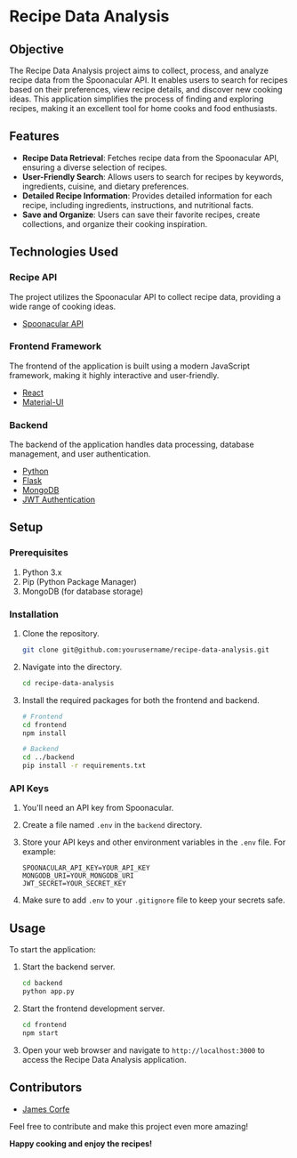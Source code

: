 # Recipe Data Analysis

## Objective

The Recipe Data Analysis project aims to collect, process, and analyze recipe data from the Spoonacular API. It enables users to search for recipes based on their preferences, view recipe details, and discover new cooking ideas. This application simplifies the process of finding and exploring recipes, making it an excellent tool for home cooks and food enthusiasts.

## Features

- **Recipe Data Retrieval**: Fetches recipe data from the Spoonacular API, ensuring a diverse selection of recipes.
- **User-Friendly Search**: Allows users to search for recipes by keywords, ingredients, cuisine, and dietary preferences.
- **Detailed Recipe Information**: Provides detailed information for each recipe, including ingredients, instructions, and nutritional facts.
- **Save and Organize**: Users can save their favorite recipes, create collections, and organize their cooking inspiration.

## Technologies Used

### Recipe API

The project utilizes the Spoonacular API to collect recipe data, providing a wide range of cooking ideas.

- [Spoonacular API](https://spoonacular.com/food-api)

### Frontend Framework

The frontend of the application is built using a modern JavaScript framework, making it highly interactive and user-friendly.

- [React](https://reactjs.org/)
- [Material-UI](https://mui.com/)

### Backend

The backend of the application handles data processing, database management, and user authentication.

- [Python](https://www.python.org/)
- [Flask](https://flask.palletsprojects.com/)
- [MongoDB](https://www.mongodb.com/)
- [JWT Authentication](https://jwt.io/)

## Setup

### Prerequisites

1. Python 3.x
2. Pip (Python Package Manager)
3. MongoDB (for database storage)

### Installation

1. Clone the repository.

    ```bash
    git clone git@github.com:yourusername/recipe-data-analysis.git
    ```

2. Navigate into the directory.

    ```bash
    cd recipe-data-analysis
    ```

3. Install the required packages for both the frontend and backend.

    ```bash
    # Frontend
    cd frontend
    npm install

    # Backend
    cd ../backend
    pip install -r requirements.txt
    ```

### API Keys

1. You'll need an API key from Spoonacular.

2. Create a file named `.env` in the `backend` directory.

3. Store your API keys and other environment variables in the `.env` file. For example:

    ```
    SPOONACULAR_API_KEY=YOUR_API_KEY
    MONGODB_URI=YOUR_MONGODB_URI
    JWT_SECRET=YOUR_SECRET_KEY
    ```

4. Make sure to add `.env` to your `.gitignore` file to keep your secrets safe.

## Usage

To start the application:

1. Start the backend server.

    ```bash
    cd backend
    python app.py
    ```

2. Start the frontend development server.

    ```bash
    cd frontend
    npm start
    ```

3. Open your web browser and navigate to `http://localhost:3000` to access the Recipe Data Analysis application.

## Contributors

- [James Corfe](https://github.com/jdc338)

Feel free to contribute and make this project even more amazing!

**Happy cooking and enjoy the recipes!**
